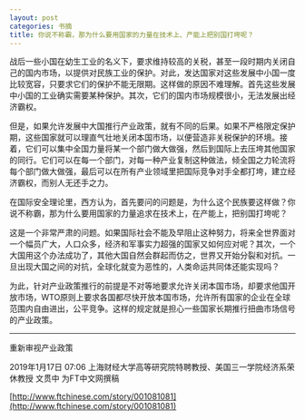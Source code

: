 ```yaml
---
layout: post
categories: 书摘
title: 你说不称霸，那为什么要用国家的力量在技术上、产能上把别国打垮呢？
---
```


战后一些小国在幼生工业的名义下，要求维持较高的关税，甚至一段时期内关闭自己的国内市场，以提供对民族工业的保护。对此，发达国家对这些发展中小国一度比较宽容，只要求它们的保护不能无限期。这样做的原因不难理解。首先这些发展中小国的工业确实需要某种保护。其次，它们的国内市场规模很小，无法发展出经济霸权。

但是，如果允许发展中大国推行产业政策，就有不同的后果。如果不严格限定保护期，这些国家就可以理直气壮地关闭本国市场，以便营造非关税保护的环境。接着，它们可以集中全国力量将某一个部门做大做强，然后到国际上去压垮其他国家的同行。它们可以在每一个部门，对每一种产业复制这种做法，倾全国之力轮流将每个部门做大做强，最后可以在所有产业领域里把国际竞争对手全都打垮，建立经济霸权，而别人无还手之力。

在国际安全理论里，西方认为，首先要问的问题是，为什么这个民族要这样做？你说不称霸，那为什么要用国家的力量追求在技术上，在产能上，把别国打垮呢？

这是一个非常严肃的问题。如果国际社会不能及早阻止这种努力，将来全世界面对一个幅员广大，人口众多，经济和军事实力超强的国家又如何应对呢？其次，一个大国用这个办法成功了，其他大国自然会群起而仿之，世界又开始分裂和对抗。一旦出现大国之间的对抗，全球化就变为恶性的，人类命运共同体还能实现吗？

为此，针对产业政策推行的前提是不对等地要求允许关闭本国市场，却要求他国开放市场，WTO原则上要求各国都尽快开放本国市场，允许所有国家的企业在全球范围内自由进出，公平竞争。这样的规定就是担心一些国家长期推行扭曲市场信号的产业政策。

---

重新审视产业政策

2019年1月17日 07:06 上海财经大学高等研究院特聘教授、美国三一学院经济系荣休教授  文贯中  为FT中文网撰稿

[http://www.ftchinese.com/story/001081081](http://www.ftchinese.com/story/001081081)